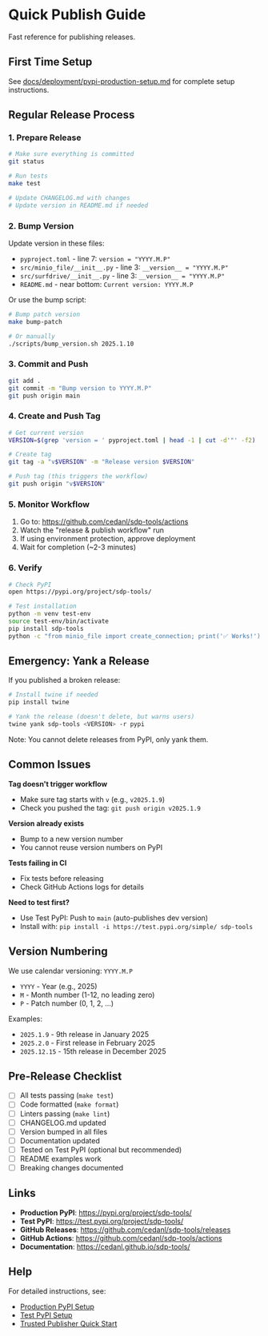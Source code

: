 # Quick Publish Guide

Fast reference for publishing releases.

## First Time Setup

See [docs/deployment/pypi-production-setup.md](docs/deployment/pypi-production-setup.md) for complete setup instructions.

## Regular Release Process

### 1. Prepare Release

```bash
# Make sure everything is committed
git status

# Run tests
make test

# Update CHANGELOG.md with changes
# Update version in README.md if needed
```

### 2. Bump Version

Update version in these files:
- `pyproject.toml` - line 7: `version = "YYYY.M.P"`
- `src/minio_file/__init__.py` - line 3: `__version__ = "YYYY.M.P"`
- `src/surfdrive/__init__.py` - line 3: `__version__ = "YYYY.M.P"`
- `README.md` - near bottom: `Current version: YYYY.M.P`

Or use the bump script:
```bash
# Bump patch version
make bump-patch

# Or manually
./scripts/bump_version.sh 2025.1.10
```

### 3. Commit and Push

```bash
git add .
git commit -m "Bump version to YYYY.M.P"
git push origin main
```

### 4. Create and Push Tag

```bash
# Get current version
VERSION=$(grep 'version = ' pyproject.toml | head -1 | cut -d'"' -f2)

# Create tag
git tag -a "v$VERSION" -m "Release version $VERSION"

# Push tag (this triggers the workflow)
git push origin "v$VERSION"
```

### 5. Monitor Workflow

1. Go to: https://github.com/cedanl/sdp-tools/actions
2. Watch the "release & publish workflow" run
3. If using environment protection, approve deployment
4. Wait for completion (~2-3 minutes)

### 6. Verify

```bash
# Check PyPI
open https://pypi.org/project/sdp-tools/

# Test installation
python -m venv test-env
source test-env/bin/activate
pip install sdp-tools
python -c "from minio_file import create_connection; print('✅ Works!')"
```

## Emergency: Yank a Release

If you published a broken release:

```bash
# Install twine if needed
pip install twine

# Yank the release (doesn't delete, but warns users)
twine yank sdp-tools <VERSION> -r pypi
```

Note: You cannot delete releases from PyPI, only yank them.

## Common Issues

**Tag doesn't trigger workflow**
- Make sure tag starts with `v` (e.g., `v2025.1.9`)
- Check you pushed the tag: `git push origin v2025.1.9`

**Version already exists**
- Bump to a new version number
- You cannot reuse version numbers on PyPI

**Tests failing in CI**
- Fix tests before releasing
- Check GitHub Actions logs for details

**Need to test first?**
- Use Test PyPI: Push to `main` (auto-publishes dev version)
- Install with: `pip install -i https://test.pypi.org/simple/ sdp-tools`

## Version Numbering

We use calendar versioning: `YYYY.M.P`

- `YYYY` - Year (e.g., 2025)
- `M` - Month number (1-12, no leading zero)
- `P` - Patch number (0, 1, 2, ...)

Examples:
- `2025.1.9` - 9th release in January 2025
- `2025.2.0` - First release in February 2025
- `2025.12.15` - 15th release in December 2025

## Pre-Release Checklist

- [ ] All tests passing (`make test`)
- [ ] Code formatted (`make format`)
- [ ] Linters passing (`make lint`)
- [ ] CHANGELOG.md updated
- [ ] Version bumped in all files
- [ ] Documentation updated
- [ ] Tested on Test PyPI (optional but recommended)
- [ ] README examples work
- [ ] Breaking changes documented

## Links

- **Production PyPI**: https://pypi.org/project/sdp-tools/
- **Test PyPI**: https://test.pypi.org/project/sdp-tools/
- **GitHub Releases**: https://github.com/cedanl/sdp-tools/releases
- **GitHub Actions**: https://github.com/cedanl/sdp-tools/actions
- **Documentation**: https://cedanl.github.io/sdp-tools/

## Help

For detailed instructions, see:
- [Production PyPI Setup](docs/deployment/pypi-production-setup.md)
- [Test PyPI Setup](docs/deployment/testpypi-setup.md)
- [Trusted Publisher Quick Start](docs/deployment/trusted-publisher-quickstart.md)
